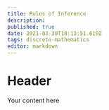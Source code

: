 ```yaml
---
title: Rules of Inference
description: 
published: true
date: 2021-03-30T18:13:51.619Z
tags: discrete-mathematics
editor: markdown
---
```


# Header
Your content here